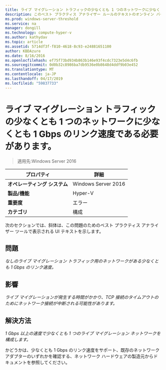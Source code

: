 ```yaml
---
title: ライブ マイグレーション トラフィックの少なくとも 1 つのネットワークに少なくとも 1 Gbps のリンク速度である必要があります。
description: このベスト プラクティス アナライザー ルールのテキストのオンライン バージョン。
ms.prod: windows-server-threshold
ms.service: na
manager: dongill
ms.technology: compute-hyper-v
ms.author: kathydav
ms.topic: article
ms.assetid: 5714df3f-f810-4618-8c93-e24881651100
author: KBDAzure
ms.date: 8/16/2016
ms.openlocfilehash: ef75f73bd934b863b146e93f4cdc7323e5d4c6fb
ms.sourcegitcommit: 0d0b32c8986ba7db9536e0b8648d4ddf9b03e452
ms.translationtype: MT
ms.contentlocale: ja-JP
ms.lasthandoff: 04/17/2019
ms.locfileid: "59837733"
---
```

# <a name="at-least-one-network-for-live-migration-traffic-should-have-a-link-speed-of-at-least-1-gbps"></a>ライブ マイグレーション トラフィックの少なくとも 1 つのネットワークに少なくとも 1 Gbps のリンク速度である必要があります。

>適用先:Windows Server 2016


  
|プロパティ|詳細|  
|-|-|  
|**オペレーティング システム**|Windows Server 2016|  
|**製品/機能**|Hyper-V|  
|**重要度**|エラー|  
|**カテゴリ**|構成|  
  
次のセクションでは、斜体は、この問題のためのベスト プラクティス アナライザー ツールで表示される UI テキストを示します。  
  
## <a name="issue"></a>問題  
*なしのライブ マイグレーション トラフィック用のネットワークがある少なくとも 1 Gbps のリンク速度。*  
  
## <a name="impact"></a>影響  
*ライブ マイグレーションが発生する時間がかかり、TCP 接続のタイムアウトのためにネットワーク接続が中断される可能性があります。*  
  
## <a name="resolution"></a>解決方法  
*1 Gbps 以上の速度で少なくとも 1 つのライブ マイグレーション ネットワークを構成します。*  
  
かどうかは、少なくとも 1 Gbps のリンク速度をサポート、既存のネットワーク アダプターのいずれかを確認する、ネットワーク ハードウェアの製造元からドキュメントを参照してください。  
  


